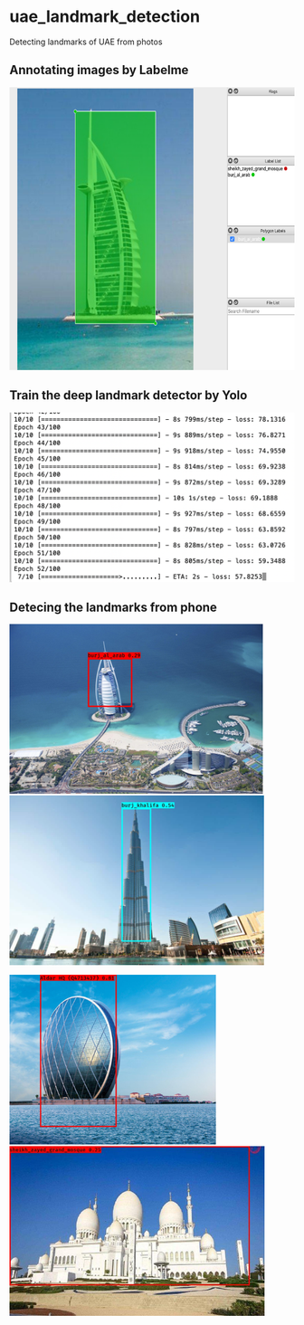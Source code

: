 # uae_landmark_detection
Detecting landmarks of UAE from photos

## Annotating images by Labelme

<img src="https://raw.githubusercontent.com/yanliang12/uae_landmark_detection/main/WX20201009-204241%402x.png" height="500">

## Train the deep landmark detector by Yolo

<img src="https://raw.githubusercontent.com/yanliang12/uae_landmark_detection/main/WX20201009-204729%402x.png" height="300">

## Detecing the landmarks from phone

<img src="https://raw.githubusercontent.com/yanliang12/uae_landmark_detection/main/burj_al_arab3_detected.jpeg" height="300"> <img src="https://raw.githubusercontent.com/yanliang12/uae_landmark_detection/main/burj_khalifa4_detected.jpg" height="300"> 

<img src="https://raw.githubusercontent.com/yanliang12/uae_landmark_detection/main/aldar_hq8_detected%20copy.jpg" height="300"> <img src="https://raw.githubusercontent.com/yanliang12/uae_landmark_detection/main/sheikh_zayed_grand_mosque8_detected.jpg" height="300">





